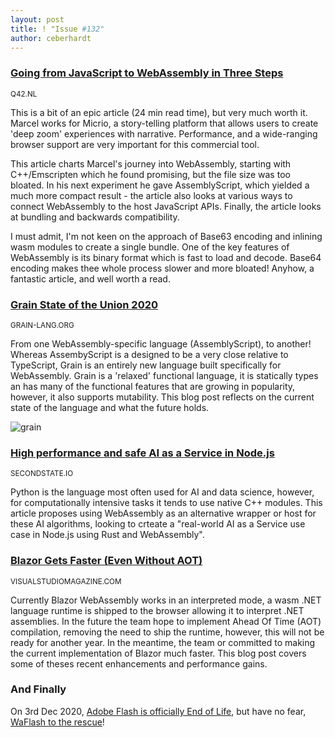 ```yaml
---
layout: post
title: ! "Issue #132"
author: ceberhardt
---
```


### [Going from JavaScript to WebAssembly in Three Steps](https://engineering.q42.nl/webassembly/)

<small>Q42.NL</small>

This is a bit of an epic article (24 min read time), but very much worth it. Marcel works for Micrio, a story-telling platform that allows users to create 'deep zoom' experiences with narrative. Performance, and a wide-ranging browser support are very important for this commercial tool.

This article charts Marcel's journey into WebAssembly, starting with C++/Emscripten which he found promising, but the file size was too bloated. In his next experiment he gave AssemblyScript, which yielded a much more compact result - the article also looks at various ways to connect WebAssembly to the host JavaScript APIs. Finally, the article looks at bundling and backwards compatibility.

I must admit, I'm not keen on the approach of Base63 encoding and inlining wasm modules to create a single bundle. One of the key features of WebAssembly is its binary format which is fast to load and decode. Base64 encoding makes thee whole process slower and more bloated! Anyhow, a fantastic article, and well worth a read.

### [Grain State of the Union 2020](https://grain-lang.org/blog/2020/09/29/grain-state-of-the-union-2020/)

<small>GRAIN-LANG.ORG</small>

From one WebAssembly-specific language (AssemblyScript), to another! Whereas AssembyScript is a designed to be a very close relative to TypeScript, Grain is an entirely new language built specifically for WebAssembly. Grain is a 'relaxed' functional language, it is statically types an has many of the functional features that are growing in popularity, however, it also supports mutability. This blog post reflects on the current state of the language and what the future holds.

![grain](https://wasmweekly.news/img/132-1.jpg)

### [High performance and safe AI as a Service in Node.js](https://www.secondstate.io/articles/face-detection-ai-as-a-service/)

<small>SECONDSTATE.IO</small>

Python is the language most often used for AI and data science, however, for computationally intensive tasks it tends to use native C++ modules. This article proposes using WebAssembly as an alternative wrapper or host for these AI algorithms, looking to crteate a "real-world AI as a Service use case in Node.js using Rust and WebAssembly".

### [Blazor Gets Faster (Even Without AOT)](https://visualstudiomagazine.com/articles/2020/09/14/aspnet-5-rc1.aspx)

<small>VISUALSTUDIOMAGAZINE.COM</small>

Currently Blazor WebAssembly works in an interpreted mode, a wasm .NET language runtime is shipped to the browser allowing it to interpret .NET assemblies. In the future the team hope to implement Ahead Of Time (AOT) compilation, removing the need to ship the runtime, however, this will not be ready for another year. In the meantime, the team or committed to making the current implementation of Blazor much faster. This blog post covers some of theses recent enhancements and performance gains.

### And Finally

On 3rd Dec 2020, [Adobe Flash is officially End of Life](https://www.adobe.com/uk/products/flashplayer/end-of-life.html), but have no fear, [WaFlash to the rescue](https://vidkidz.github.io/)!
